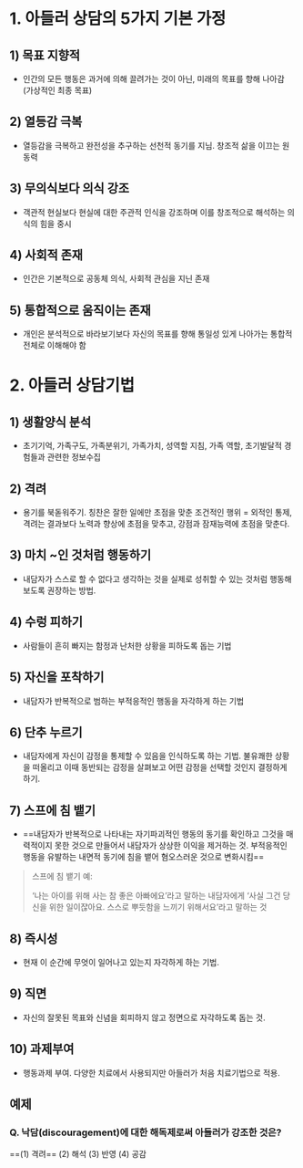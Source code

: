 # 1. 아들러 상담의 5가지 기본 가정

## 1) 목표 지향적 
- 인간의 모든 행동은 과거에 의해 끌려가는 것이 아닌, 미래의 목표를 향해 나아감 (가상적인 최종 목표)

## 2) 열등감 극복 
- 열등감을 극복하고 완전성을 추구하는 선천적 동기를 지님. 창조적 삶을 이끄는 원동력

## 3) 무의식보다 의식 강조 
- 객관적 현실보다 현실에 대한 주관적 인식을 강조하며 이를 창조적으로 해석하는 의식의 힘을 중시

## 4) 사회적 존재 
- 인간은 기본적으로 공동체 의식, 사회적 관심을 지닌 존재

## 5) 통합적으로 움직이는 존재 
- 개인은 분석적으로 바라보기보다 자신의 목표를 향해 통일성 있게 나아가는 통합적 전체로 이해해야 함

# 2. 아들러 상담기법

## 1) 생활양식 분석 
- 초기기억, 가족구도, 가족분위기, 가족가치, 성역할 지침, 가족 역할, 초기발달적 경험들과 관련한 정보수집
 
## 2) 격려 
- 용기를 북돋워주기. 칭찬은 잘한 일에만 초점을 맞춘 조건적인 행위 = 외적인 통제, 격려는 결과보다 노력과 향상에 초점을 맞추고, 강점과 잠재능력에 초점을 맞춘다.

## 3) 마치 ~인 것처럼 행동하기 
- 내담자가 스스로 할 수 없다고 생각하는 것을 실제로 성취할 수 있는 것처럼 행동해보도록 권장하는 방법.

## 4) 수렁 피하기 
- 사람들이 흔히 빠지는 함정과 난처한 상황을 피하도록 돕는 기법

## 5) 자신을 포착하기 
- 내담자가 반복적으로 범하는 부적응적인 행동을 자각하게 하는 기법

## 6) 단추 누르기 
- 내담자에게 자신이 감정을 통제할 수 있음을 인식하도록 하는 기법. 불유쾌한 상황을 떠올리고 이때 동반되는 감정을 살펴보고 어떤 감정을 선택할 것인지 결정하게 하기.

## 7) 스프에 침 뱉기 
- ==내담자가 반복적으로 나타내는 자기파괴적인 행동의 동기를 확인하고 그것을 매력적이지 못한 것으로 만들어서 내담자가 상상한 이익을 제거하는 것. 부적응적인 행동을 유발하는 내면적 동기에 침을 뱉어 혐오스러운 것으로 변화시킴==

> 스프에 침 뱉기 예:
> 
> ‘나는 아이를 위해 사는 참 좋은 아빠에요’라고 말하는 내담자에게 ‘사실 그건 당신을
> 위한 일이쟎아요. 스스로 뿌듯함을 느끼기 위해서요’라고 말하는 것

## 8) 즉시성 
- 현재 이 순간에 무엇이 일어나고 있는지 자각하게 하는 기법.

## 9) 직면 
- 자신의 잘못된 목표와 신념을 회피하지 않고 정면으로 자각하도록 돕는 것.

## 10) 과제부여 
- 행동과제 부여. 다양한 치료에서 사용되지만 아들러가 처음 치료기법으로 적용.

## 예제

### Q. 낙담(discouragement)에 대한 해독제로써 아들러가 강조한 것은?

==(1) 격려==
(2) 해석
(3) 반영
(4) 공감